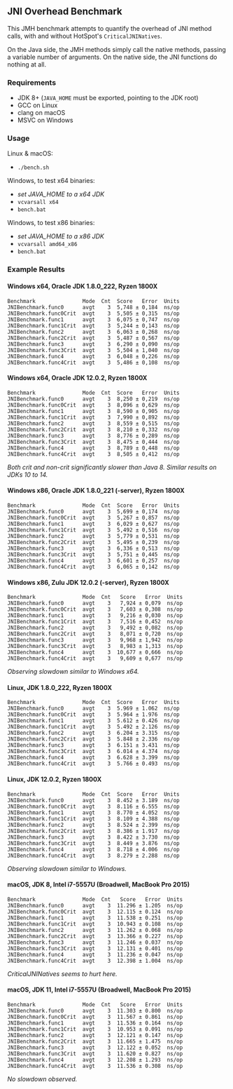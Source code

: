 ## JNI Overhead Benchmark

This JMH benchmark attempts to quantify the overhead of JNI method calls, with and without HotSpot's `CriticalJNINatives`.

On the Java side, the JMH methods simply call the native methods, passing a variable number of arguments.
On the native side, the JNI functions do nothing at all.

### Requirements

- JDK 8+ (`JAVA_HOME` must be exported, pointing to the JDK root)
- GCC on Linux
- clang on macOS
- MSVC on Windows

### Usage

Linux & macOS:

- `./bench.sh`

Windows, to test x64 binaries:

- _set JAVA_HOME to a x64 JDK_
- `vcvarsall x64`
- `bench.bat`

Windows, to test x86 binaries:

- _set JAVA_HOME to a x86 JDK_
- `vcvarsall amd64_x86`
- `bench.bat`

### Example Results

#### Windows x64, Oracle JDK 1.8.0_222, Ryzen 1800X
```
Benchmark               Mode  Cnt  Score   Error  Units
JNIBenchmark.func0      avgt    3  5,748 ± 0,184  ns/op
JNIBenchmark.func0Crit  avgt    3  5,505 ± 0,315  ns/op
JNIBenchmark.func1      avgt    3  6,075 ± 0,747  ns/op
JNIBenchmark.func1Crit  avgt    3  5,244 ± 0,143  ns/op
JNIBenchmark.func2      avgt    3  6,063 ± 0,268  ns/op
JNIBenchmark.func2Crit  avgt    3  5,487 ± 0,567  ns/op
JNIBenchmark.func3      avgt    3  6,290 ± 0,090  ns/op
JNIBenchmark.func3Crit  avgt    3  5,504 ± 1,040  ns/op
JNIBenchmark.func4      avgt    3  6,048 ± 0,226  ns/op
JNIBenchmark.func4Crit  avgt    3  5,486 ± 0,108  ns/op
```

#### Windows x64, Oracle JDK 12.0.2, Ryzen 1800X
```
Benchmark               Mode  Cnt  Score   Error  Units
JNIBenchmark.func0      avgt    3  8,250 ± 0,219  ns/op
JNIBenchmark.func0Crit  avgt    3  8,096 ± 0,629  ns/op
JNIBenchmark.func1      avgt    3  8,590 ± 0,905  ns/op
JNIBenchmark.func1Crit  avgt    3  7,990 ± 0,892  ns/op
JNIBenchmark.func2      avgt    3  8,559 ± 0,515  ns/op
JNIBenchmark.func2Crit  avgt    3  8,210 ± 0,332  ns/op
JNIBenchmark.func3      avgt    3  8,776 ± 0,289  ns/op
JNIBenchmark.func3Crit  avgt    3  8,475 ± 0,444  ns/op
JNIBenchmark.func4      avgt    3  8,789 ± 0,448  ns/op
JNIBenchmark.func4Crit  avgt    3  8,505 ± 0,412  ns/op
```

_Both crit and non-crit significantly slower than Java 8. Similar results on JDKs 10 to 14._

#### Windows x86, Oracle JDK 1.8.0_221 (-server), Ryzen 1800X
```
Benchmark               Mode  Cnt  Score   Error  Units
JNIBenchmark.func0      avgt    3  5,699 ± 0,174  ns/op
JNIBenchmark.func0Crit  avgt    3  5,267 ± 0,857  ns/op
JNIBenchmark.func1      avgt    3  6,029 ± 0,627  ns/op
JNIBenchmark.func1Crit  avgt    3  5,492 ± 0,516  ns/op
JNIBenchmark.func2      avgt    3  5,779 ± 0,531  ns/op
JNIBenchmark.func2Crit  avgt    3  5,495 ± 0,239  ns/op
JNIBenchmark.func3      avgt    3  6,336 ± 0,513  ns/op
JNIBenchmark.func3Crit  avgt    3  5,751 ± 0,445  ns/op
JNIBenchmark.func4      avgt    3  6,601 ± 0,257  ns/op
JNIBenchmark.func4Crit  avgt    3  6,065 ± 0,142  ns/op
```

#### Windows x86, Zulu JDK 12.0.2 (-server), Ryzen 1800X
```
Benchmark               Mode  Cnt   Score   Error  Units
JNIBenchmark.func0      avgt    3   7,924 ± 0,079  ns/op
JNIBenchmark.func0Crit  avgt    3   7,603 ± 0,308  ns/op
JNIBenchmark.func1      avgt    3   9,216 ± 0,030  ns/op
JNIBenchmark.func1Crit  avgt    3   7,516 ± 0,452  ns/op
JNIBenchmark.func2      avgt    3   9,492 ± 0,082  ns/op
JNIBenchmark.func2Crit  avgt    3   8,071 ± 0,720  ns/op
JNIBenchmark.func3      avgt    3   9,968 ± 1,942  ns/op
JNIBenchmark.func3Crit  avgt    3   8,983 ± 1,313  ns/op
JNIBenchmark.func4      avgt    3  10,677 ± 0,666  ns/op
JNIBenchmark.func4Crit  avgt    3   9,609 ± 0,677  ns/op
```

_Observing slowdown similar to Windows x64._

#### Linux, JDK 1.8.0_222, Ryzen 1800X
```
Benchmark               Mode  Cnt  Score   Error  Units
JNIBenchmark.func0      avgt    3  5.969 ± 1.062  ns/op
JNIBenchmark.func0Crit  avgt    3  5.964 ± 1.976  ns/op
JNIBenchmark.func1      avgt    3  5.612 ± 0.426  ns/op
JNIBenchmark.func1Crit  avgt    3  5.492 ± 2.126  ns/op
JNIBenchmark.func2      avgt    3  6.204 ± 3.315  ns/op
JNIBenchmark.func2Crit  avgt    3  5.848 ± 2.336  ns/op
JNIBenchmark.func3      avgt    3  6.151 ± 3.431  ns/op
JNIBenchmark.func3Crit  avgt    3  6.014 ± 4.374  ns/op
JNIBenchmark.func4      avgt    3  6.628 ± 3.399  ns/op
JNIBenchmark.func4Crit  avgt    3  5.766 ± 0.493  ns/op
```

#### Linux, JDK 12.0.2, Ryzen 1800X
```
Benchmark               Mode  Cnt  Score   Error  Units
JNIBenchmark.func0      avgt    3  8.452 ± 3.189  ns/op
JNIBenchmark.func0Crit  avgt    3  8.116 ± 6.555  ns/op
JNIBenchmark.func1      avgt    3  8.770 ± 4.052  ns/op
JNIBenchmark.func1Crit  avgt    3  8.109 ± 4.388  ns/op
JNIBenchmark.func2      avgt    3  8.524 ± 2.399  ns/op
JNIBenchmark.func2Crit  avgt    3  8.386 ± 1.917  ns/op
JNIBenchmark.func3      avgt    3  8.422 ± 3.730  ns/op
JNIBenchmark.func3Crit  avgt    3  8.449 ± 3.876  ns/op
JNIBenchmark.func4      avgt    3  8.718 ± 4.006  ns/op
JNIBenchmark.func4Crit  avgt    3  8.279 ± 2.288  ns/op
```

_Observing slowdown similar to Windows._

#### macOS, JDK 8, Intel i7-5557U (Broadwell, MacBook Pro 2015)
```
Benchmark               Mode  Cnt   Score   Error  Units
JNIBenchmark.func0      avgt    3  11.296 ± 1.205  ns/op
JNIBenchmark.func0Crit  avgt    3  12.115 ± 0.124  ns/op
JNIBenchmark.func1      avgt    3  11.538 ± 0.251  ns/op
JNIBenchmark.func1Crit  avgt    3  10.943 ± 0.108  ns/op
JNIBenchmark.func2      avgt    3  11.262 ± 0.068  ns/op
JNIBenchmark.func2Crit  avgt    3  13.366 ± 0.227  ns/op
JNIBenchmark.func3      avgt    3  11.246 ± 0.037  ns/op
JNIBenchmark.func3Crit  avgt    3  12.131 ± 0.401  ns/op
JNIBenchmark.func4      avgt    3  11.236 ± 0.047  ns/op
JNIBenchmark.func4Crit  avgt    3  12.398 ± 1.004  ns/op
```

_CriticalJNINatives seems to hurt here._

#### macOS, JDK 11, Intel i7-5557U (Broadwell, MacBook Pro 2015)
```
Benchmark               Mode  Cnt   Score   Error  Units
JNIBenchmark.func0      avgt    3  11.303 ± 0.800  ns/op
JNIBenchmark.func0Crit  avgt    3  11.567 ± 0.861  ns/op
JNIBenchmark.func1      avgt    3  11.536 ± 0.164  ns/op
JNIBenchmark.func1Crit  avgt    3  10.953 ± 0.091  ns/op
JNIBenchmark.func2      avgt    3  12.121 ± 0.147  ns/op
JNIBenchmark.func2Crit  avgt    3  11.665 ± 1.475  ns/op
JNIBenchmark.func3      avgt    3  12.122 ± 0.052  ns/op
JNIBenchmark.func3Crit  avgt    3  11.620 ± 0.827  ns/op
JNIBenchmark.func4      avgt    3  12.208 ± 1.293  ns/op
JNIBenchmark.func4Crit  avgt    3  11.536 ± 0.308  ns/op
```

_No slowdown observed._